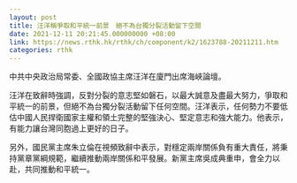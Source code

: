 ```yaml
---
layout: post
title: 汪洋稱爭取和平統一前景　絕不為台獨分裂活動留下空間
date: 2021-12-11 20:21:45.000000000 +08:00
link: https://news.rthk.hk/rthk/ch/component/k2/1623788-20211211.htm
categories: rthk
---
```


中共中央政治局常委、全國政協主席汪洋在廈門出席海峽論壇。

汪洋在致辭時強調，反對分裂的意志堅如磐石，以最大誠意及盡最大努力，爭取和平統一的前景，但絕不為台獨分裂活動留下任何空間。汪洋表示，任何勢力不要低估中國人民捍衛國家主權和領土完整的堅強決心、堅定意志和強大能力。他表示，有能力讓台灣同胞過上更好的日子。

另外，國民黨主席朱立倫在視頻致辭中表示，對穩定兩岸關係負有重大責任，將秉持黨章黨綱規範，繼續推動兩岸關係和平發展。新黨主席吳成典重申，會全力以赴，共同推動和平統一。
